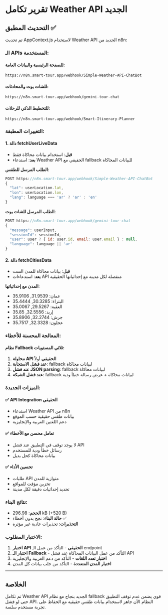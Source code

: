 # تقرير تكامل Weather API الجديد

## التحديث المطبق ✅

تم تحديث AppContext.js لاستخدام Weather API الجديد من n8n:

### الـ APIs المستخدمة:

#### للصفحة الرئيسية والبيانات العامة:
```
https://n8n.smart-tour.app/webhook/Simple-Weather-API-ChatBot
```

#### للشات بوت والمحادثات:
```
https://n8n.smart-tour.app/webhook/gemini-tour-chat
```

#### للتخطيط الذكي للرحلات:
```
https://n8n.smart-tour.app/webhook/Smart-Itinerary-Planner
```

### التغييرات المطبقة:

#### 1. دالة fetchUserLiveData
- **قبل**: استخدام بيانات محاكاة فقط
- **بعد**: استدعاء Weather API الحقيقي مع fallback للبيانات المحاكاة

**الطلب المرسل للطقس**:
```javascript
POST https://n8n.smart-tour.app/webhook/Simple-Weather-API-ChatBot
{
  "lat": userLocation.lat,
  "lon": userLocation.lon,
  "lang": language === 'ar' ? 'ar' : 'en'
}
```

**الطلب المرسل للشات بوت**:
```javascript
POST https://n8n.smart-tour.app/webhook/gemini-tour-chat
{
  "message": userInput,
  "sessionId": sessionId,
  "user": user ? { id: user.id, email: user.email } : null,
  "language": language || 'ar'
}
```

#### 2. دالة fetchCitiesData
- **قبل**: بيانات محاكاة للمدن الست
- **بعد**: استدعاءات API منفصلة لكل مدينة مع إحداثياتها الحقيقية

**المدن مع إحداثياتها**:
- عمان: 31.9539, 35.9106
- البتراء: 30.3285, 35.4444
- العقبة: 29.5267, 35.0067
- إربد: 32.5556, 35.85
- جرش: 32.2744, 35.8906
- عجلون: 32.3328, 35.7517

### المعالجة المحسنة للأخطاء:

#### نظام Fallback ثلاثي المستويات:
1. **محاولة API الحقيقي** أولاً
2. **عند فشل الاستجابة**: fallback لبيانات محاكاة
3. **عند فشل JSON parsing**: fallback لبيانات محاكاة
4. **عند فشل الشبكة**: fallback لبيانات محاكاة + عرض رسالة خطأ ودية

### الميزات الجديدة:

#### ✅ API Integration الحقيقي
- استدعاء Weather API من n8n
- بيانات طقس حقيقية حسب الموقع
- دعم اللغتين العربية والإنجليزية

#### ✅ تعامل محسن مع الأخطاء
- لا يوجد توقف في التطبيق عند فشل API
- رسائل خطأ ودية للمستخدم
- بيانات محاكاة كحل بديل

#### ✅ تحسين الأداء
- طلبات API متوازية للمدن
- تخزين مؤقت للمواقع
- تحديد إحداثيات دقيقة لكل مدينة

### نتائج البناء:
- **الحجم**: 296.98 kB (+520 B)
- **حالة البناء**: نجح بدون أخطاء ✅
- **التحذيرات**: تحذيرات عادية غير مؤثرة

### الاختبار المطلوب:
1. **اختبار API الحقيقي** - التأكد من عمل الـ endpoint
2. **اختبار الـ Fallback** - التأكد من عمل البيانات المحاكاة عند فشل API
3. **اختبار تعدد اللغات** - التأكد من دعم العربية والإنجليزية
4. **اختبار المدن المتعددة** - التأكد من جلب بيانات كل المدن

---

## الخلاصة
تم تكامل Weather API الجديد بنجاح مع نظام fallback قوي يضمن عدم توقف التطبيق حتى لو فشل API. النظام الآن جاهز لاستخدام بيانات طقس حقيقية مع الحفاظ على تجربة مستخدم سلسة.
